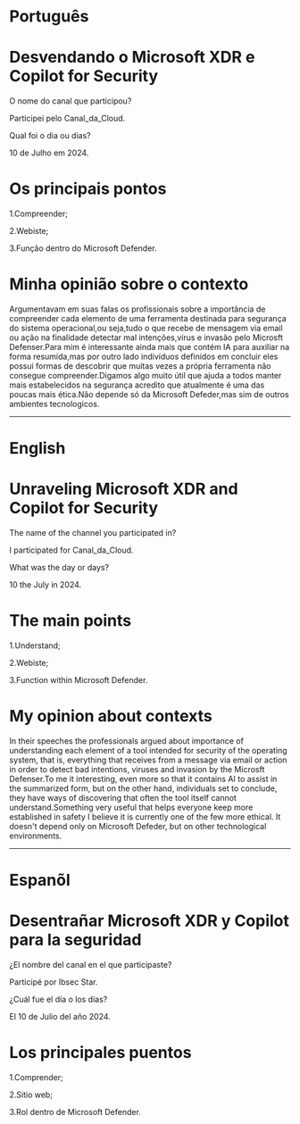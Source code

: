 

# Português

# Desvendando o Microsoft XDR e Copilot for Security


O nome do canal que participou?

Participei pelo Canal_da_Cloud.

Qual foi o dia ou dias?

10 de Julho em 2024.

# Os principais pontos

1.Compreender;

2.Webiste;

3.Função dentro do Microsoft Defender.

# Minha opinião sobre o contexto

<p>Argumentavam em suas falas os profissionais sobre a importância de compreender cada elemento  de uma ferramenta destinada para segurança do sistema operacional,ou seja,tudo o que recebe de mensagem via email ou ação na finalidade detectar mal intenções,vírus e invasão pelo Microsft Defenser.Para mim é interessante ainda mais  que  contém IA para auxiliar na forma resumida,mas por outro lado indivíduos definidos em concluir eles possui formas de descobrir que muitas vezes a própria ferramenta não consegue compreender.Digamos algo muito útil que ajuda a todos manter mais estabelecidos na segurança acredito que atualmente é uma das poucas mais ética.Não depende só da Microsoft Defeder,mas sim de outros ambientes tecnologicos.</p>

--------------------------------------------------------------------------------------------------------------------------------

# English

# Unraveling Microsoft XDR and Copilot for Security

The name of the channel you participated in?

I participated for Canal_da_Cloud.

What was the day or days?

10 the July in 2024.

# The main points

1.Understand;

2.Webiste;

3.Function within Microsoft Defender.

# My opinion about contexts

<p>In their speeches the professionals argued about  importance of understanding each element of a tool intended for security of the operating system, that is, everything that receives from a message via email or action in order to detect bad intentions, viruses and invasion by the Microsft Defenser.To me it interesting, even more so that it contains AI to assist in the summarized form, but on the other hand, individuals set to conclude, they have ways of discovering that often the tool itself cannot understand.Something very useful that helps everyone keep more established in safety I believe it is currently one of the few more ethical. It doesn't depend only on Microsoft Defeder, but on other technological environments.</p>

--------------------------------------------------------------------------------------------------------------------------------

# Espanõl 

# Desentrañar Microsoft XDR y Copilot para la seguridad

¿El nombre del canal en el que participaste?

Participé por Ibsec Star.

¿Cuál fue el día o los días?

El 10 de Julio del año 2024.


# Los principales puentos

1.Comprender;

2.Sitio web;

3.Rol dentro de Microsoft Defender.

# 

